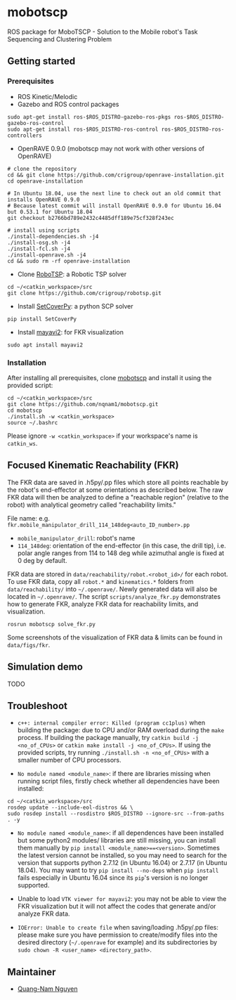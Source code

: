 # mobotscp
ROS package for MoboTSCP - Solution to the Mobile robot's Task Sequencing and Clustering Problem


## Getting started
### Prerequisites
* ROS Kinetic/Melodic
* Gazebo and ROS control packages
```
sudo apt-get install ros-$ROS_DISTRO-gazebo-ros-pkgs ros-$ROS_DISTRO-gazebo-ros-control
sudo apt-get install ros-$ROS_DISTRO-ros-control ros-$ROS_DISTRO-ros-controllers
```
* OpenRAVE 0.9.0 (mobotscp may not work with other versions of OpenRAVE)
```
# clone the repository
cd && git clone https://github.com/crigroup/openrave-installation.git
cd openrave-installation

# In Ubuntu 18.04, use the next line to check out an old commit that installs OpenRAVE 0.9.0
# Because latest commit will install OpenRAVE 0.9.0 for Ubuntu 16.04 but 0.53.1 for Ubuntu 18.04
git checkout b2766bd789e2432c4485dff189e75cf328f243ec

# install using scripts
./install-dependencies.sh -j4
./install-osg.sh -j4
./install-fcl.sh -j4
./install-openrave.sh -j4
cd && sudo rm -rf openrave-installation
```
* Clone [RoboTSP](https://github.com/crigroup/robotsp.git): a Robotic TSP solver
```
cd ~/<catkin_workspace>/src
git clone https://github.com/crigroup/robotsp.git
```
* Install [SetCoverPy](https://github.com/guangtunbenzhu/SetCoverPy): a python SCP solver
```
pip install SetCoverPy
```
* Install [mayavi2](https://docs.enthought.com/mayavi/mayavi/overview.html): for FKR visualization
```
sudo apt install mayavi2
```

### Installation
After installing all prerequisites, clone [mobotscp](https://github.com/nqnam1/mobotscp.git) 
and install it using the provided script: 
```
cd ~/<catkin_workspace>/src
git clone https://github.com/nqnam1/mobotscp.git
cd mobotscp
./install.sh -w <catkin_workspace>
source ~/.bashrc
```
Please ignore `-w <catkin_workspace>` if your workspace's name is `catkin_ws`.


## Focused Kinematic Reachability (FKR)
The FKR data are saved in .h5py/.pp files which store all points reachable by the robot's end-effector 
at some orientations as described below. The raw FKR data will then be analyzed to define a "reachable 
region" (relative to the robot) with analytical geometry called "reachability limits." 

File name: e.g. `fkr.mobile_manipulator_drill_114_148deg<auto_ID_number>.pp`
* `mobile_manipulator_drill`: robot's name
* `114_148deg`: orientation of the end-effector (in this case, the drill tip), i.e. polar angle 
ranges from 114 to 148 deg while azimuthal angle is fixed at 0 deg by default.

FKR data are stored in `data/reachability/robot.<robot_id>/` for each robot. To use FKR data, 
copy all `robot.*` and `kinematics.*` folders from `data/reachability/` into `~/.openrave/`. 
Newly generated data will also be located in `~/.openrave/`. The script `scripts/analyze_fkr.py` 
demonstrates how to generate FKR, analyze FKR data for reachability limits, and visualization.
```
rosrun mobotscp solve_fkr.py
```
Some screenshots of the visualization of FKR data & limits can be found in `data/figs/fkr`.


## Simulation demo
TODO


## Troubleshoot
* `c++: internal compiler error: Killed (program cc1plus)` when building the package: due to CPU 
and/or RAM overload during the `make` process. If building the package manually, try 
`catkin build -j <no_of_CPUs>` or `catkin make install -j <no_of_CPUs>`. If using the provided 
scripts, try running `./install.sh -n <no_of_CPUs>` with a smaller number of CPU processors. 

* `No module named <module_name>`: if there are libraries missing when running script files, 
firstly check whether all dependencies have been installed:
```
cd ~/<catkin_workspace>/src
rosdep update --include-eol-distros && \
sudo rosdep install --rosdistro $ROS_DISTRO --ignore-src --from-paths . -y
```

* `No module named <module_name>`: if all dependences have been installed but some python2 modules/
libraries are still missing, you can install them manually by `pip install <module_name>==<version>`. 
Sometimes the latest version cannot be installed, so you may need to search for the version that supports 
python 2.7.12 (in Ubuntu 16.04) or 2.7.17 (in Ubuntu 18.04). You may want to try `pip install --no-deps` 
when `pip install` fails especially in Ubuntu 16.04 since its `pip`'s version is no longer supported.

* Unable to load `VTK viewer for mayavi2`: you may not be able to view the FKR visualization 
but it will not affect the codes that generate and/or analyze FKR data.

* `IOError: Unable to create file` when saving/loading .h5py/.pp files: please make sure you 
have permission to create/modify files into the desired directory (`~/.openrave` for example) 
and its subdirectories by `sudo chown -R <user_name> <directory_path>`.


## Maintainer
* [Quang-Nam Nguyen](mailto:quangnam.nguyen@ntu.edu.sg)

